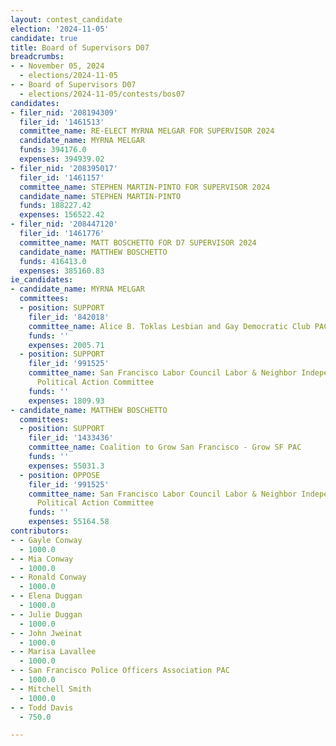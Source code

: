 ```yaml
---
layout: contest_candidate
election: '2024-11-05'
candidate: true
title: Board of Supervisors D07
breadcrumbs:
- - November 05, 2024
  - elections/2024-11-05
- - Board of Supervisors D07
  - elections/2024-11-05/contests/bos07
candidates:
- filer_nid: '208194309'
  filer_id: '1461513'
  committee_name: RE-ELECT MYRNA MELGAR FOR SUPERVISOR 2024
  candidate_name: MYRNA MELGAR
  funds: 394176.0
  expenses: 394939.02
- filer_nid: '208395017'
  filer_id: '1461157'
  committee_name: STEPHEN MARTIN-PINTO FOR SUPERVISOR 2024
  candidate_name: STEPHEN MARTIN-PINTO
  funds: 188227.42
  expenses: 156522.42
- filer_nid: '208447120'
  filer_id: '1461776'
  committee_name: MATT BOSCHETTO FOR D7 SUPERVISOR 2024
  candidate_name: MATTHEW BOSCHETTO
  funds: 416413.0
  expenses: 385160.83
ie_candidates:
- candidate_name: MYRNA MELGAR
  committees:
  - position: SUPPORT
    filer_id: '842018'
    committee_name: Alice B. Toklas Lesbian and Gay Democratic Club PAC
    funds: ''
    expenses: 2005.71
  - position: SUPPORT
    filer_id: '991525'
    committee_name: San Francisco Labor Council Labor & Neighbor Independent Expenditure
      Political Action Committee
    funds: ''
    expenses: 1809.93
- candidate_name: MATTHEW BOSCHETTO
  committees:
  - position: SUPPORT
    filer_id: '1433436'
    committee_name: Coalition to Grow San Francisco - Grow SF PAC
    funds: ''
    expenses: 55031.3
  - position: OPPOSE
    filer_id: '991525'
    committee_name: San Francisco Labor Council Labor & Neighbor Independent Expenditure
      Political Action Committee
    funds: ''
    expenses: 55164.58
contributors:
- - Gayle Conway
  - 1000.0
- - Mia Conway
  - 1000.0
- - Ronald Conway
  - 1000.0
- - Elena Duggan
  - 1000.0
- - Julie Duggan
  - 1000.0
- - John Jweinat
  - 1000.0
- - Marisa Lavallee
  - 1000.0
- - San Francisco Police Officers Association PAC
  - 1000.0
- - Mitchell Smith
  - 1000.0
- - Todd Davis
  - 750.0

---
```


